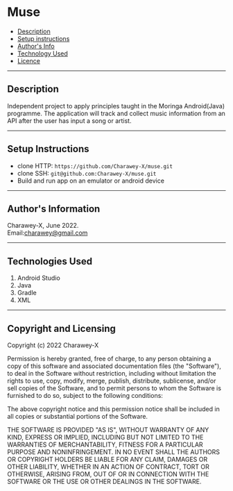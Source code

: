 # Muse

- [Description](#description)
- [Setup instructions](#setup-instructions)
- [Author's Info](#Author's-information)
- [Technology Used](#technologies-used)
- [Licence](#copyright-and-licensing)


---

## Description
Independent project to apply principles taught in the Moringa Android(Java) programme. The application will track and collect music information from an API after the user has input a song or artist.


---

## Setup Instructions
* clone HTTP: ``` https://github.com/Charawey-X/muse.git ```
* clone SSH: ``` git@github.com:Charawey-X/muse.git ```
* Build and run app on an emulator or android device

---

## Author's Information
Charawey-X, June 2022. <br>
Email:charawey@gmail.com

---

## Technologies Used
1. Android Studio
2. Java
3. Gradle
4. XML

---

## Copyright and Licensing
Copyright (c) 2022 Charawey-X

Permission is hereby granted, free of charge, to any person obtaining a copy of this software and associated documentation files (the "Software"), to deal in the Software without restriction, including without limitation the rights to use, copy, modify, merge, publish, distribute, sublicense, and/or sell copies of the Software, and to permit persons to whom the Software is furnished to do so, subject to the following conditions:

The above copyright notice and this permission notice shall be included in all copies or substantial portions of the Software.

THE SOFTWARE IS PROVIDED "AS IS", WITHOUT WARRANTY OF ANY KIND, EXPRESS OR IMPLIED, INCLUDING BUT NOT LIMITED TO THE WARRANTIES OF MERCHANTABILITY, FITNESS FOR A PARTICULAR PURPOSE AND NONINFRINGEMENT. IN NO EVENT SHALL THE AUTHORS OR COPYRIGHT HOLDERS BE LIABLE FOR ANY CLAIM, DAMAGES OR OTHER LIABILITY, WHETHER IN AN ACTION OF CONTRACT, TORT OR OTHERWISE, ARISING FROM, OUT OF OR IN CONNECTION WITH THE SOFTWARE OR THE USE OR OTHER DEALINGS IN THE SOFTWARE.
